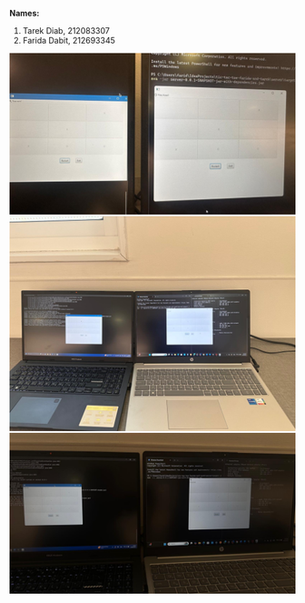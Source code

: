 **Names:**
1. Tarek Diab, 212083307
2. Farida Dabit, 212693345

![Screenshot](img1.jpg)
![Screenshot](img2.jpg)
![Screenshot](img3.jpg)